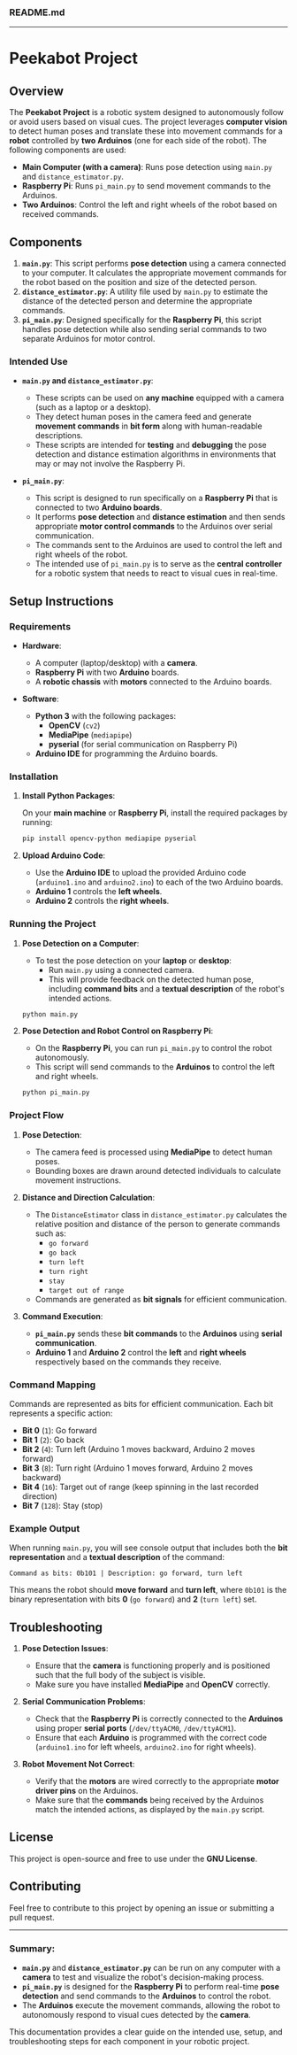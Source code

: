 ### README.md

---

# Peekabot Project

## Overview

The **Peekabot Project** is a robotic system designed to autonomously follow or avoid users based on visual cues. The project leverages **computer vision** to detect human poses and translate these into movement commands for a **robot** controlled by **two Arduinos** (one for each side of the robot). The following components are used:

- **Main Computer (with a camera)**: Runs pose detection using `main.py` and `distance_estimator.py`.
- **Raspberry Pi**: Runs `pi_main.py` to send movement commands to the Arduinos.
- **Two Arduinos**: Control the left and right wheels of the robot based on received commands.

## Components

1. **`main.py`**: This script performs **pose detection** using a camera connected to your computer. It calculates the appropriate movement commands for the robot based on the position and size of the detected person.
2. **`distance_estimator.py`**: A utility file used by `main.py` to estimate the distance of the detected person and determine the appropriate commands.
3. **`pi_main.py`**: Designed specifically for the **Raspberry Pi**, this script handles pose detection while also sending serial commands to two separate Arduinos for motor control.

### Intended Use

- **`main.py` and `distance_estimator.py`**:
  - These scripts can be used on **any machine** equipped with a camera (such as a laptop or a desktop).
  - They detect human poses in the camera feed and generate **movement commands** in **bit form** along with human-readable descriptions.
  - These scripts are intended for **testing** and **debugging** the pose detection and distance estimation algorithms in environments that may or may not involve the Raspberry Pi.

- **`pi_main.py`**:
  - This script is designed to run specifically on a **Raspberry Pi** that is connected to two **Arduino boards**.
  - It performs **pose detection** and **distance estimation** and then sends appropriate **motor control commands** to the Arduinos over serial communication.
  - The commands sent to the Arduinos are used to control the left and right wheels of the robot.
  - The intended use of `pi_main.py` is to serve as the **central controller** for a robotic system that needs to react to visual cues in real-time.

## Setup Instructions

### Requirements

- **Hardware**:
  - A computer (laptop/desktop) with a **camera**.
  - **Raspberry Pi** with two **Arduino** boards.
  - A **robotic chassis** with **motors** connected to the Arduino boards.

- **Software**:
  - **Python 3** with the following packages:
    - **OpenCV** (`cv2`)
    - **MediaPipe** (`mediapipe`)
    - **pyserial** (for serial communication on Raspberry Pi)
  - **Arduino IDE** for programming the Arduino boards.

### Installation

1. **Install Python Packages**:

   On your **main machine** or **Raspberry Pi**, install the required packages by running:

   ```bash
   pip install opencv-python mediapipe pyserial
   ```

2. **Upload Arduino Code**:

   - Use the **Arduino IDE** to upload the provided Arduino code (`arduino1.ino` and `arduino2.ino`) to each of the two Arduino boards.
   - **Arduino 1** controls the **left wheels**.
   - **Arduino 2** controls the **right wheels**.

### Running the Project

1. **Pose Detection on a Computer**:

   - To test the pose detection on your **laptop** or **desktop**:
     - Run `main.py` using a connected camera.
     - This will provide feedback on the detected human pose, including **command bits** and a **textual description** of the robot's intended actions.

   ```bash
   python main.py
   ```

2. **Pose Detection and Robot Control on Raspberry Pi**:

   - On the **Raspberry Pi**, you can run `pi_main.py` to control the robot autonomously.
   - This script will send commands to the **Arduinos** to control the left and right wheels.

   ```bash
   python pi_main.py
   ```

### Project Flow

1. **Pose Detection**:
   - The camera feed is processed using **MediaPipe** to detect human poses.
   - Bounding boxes are drawn around detected individuals to calculate movement instructions.

2. **Distance and Direction Calculation**:
   - The `DistanceEstimator` class in `distance_estimator.py` calculates the relative position and distance of the person to generate commands such as:
     - `go forward`
     - `go back`
     - `turn left`
     - `turn right`
     - `stay`
     - `target out of range`
   - Commands are generated as **bit signals** for efficient communication.

3. **Command Execution**:
   - **`pi_main.py`** sends these **bit commands** to the **Arduinos** using **serial communication**.
   - **Arduino 1** and **Arduino 2** control the **left** and **right wheels** respectively based on the commands they receive.

### Command Mapping

Commands are represented as bits for efficient communication. Each bit represents a specific action:

- **Bit 0** (`1`): Go forward
- **Bit 1** (`2`): Go back
- **Bit 2** (`4`): Turn left (Arduino 1 moves backward, Arduino 2 moves forward)
- **Bit 3** (`8`): Turn right (Arduino 1 moves forward, Arduino 2 moves backward)
- **Bit 4** (`16`): Target out of range (keep spinning in the last recorded direction)
- **Bit 7** (`128`): Stay (stop)

### Example Output

When running `main.py`, you will see console output that includes both the **bit representation** and a **textual description** of the command:

```
Command as bits: 0b101 | Description: go forward, turn left
```

This means the robot should **move forward** and **turn left**, where `0b101` is the binary representation with bits **0** (`go forward`) and **2** (`turn left`) set.

## Troubleshooting

1. **Pose Detection Issues**:
   - Ensure that the **camera** is functioning properly and is positioned such that the full body of the subject is visible.
   - Make sure you have installed **MediaPipe** and **OpenCV** correctly.

2. **Serial Communication Problems**:
   - Check that the **Raspberry Pi** is correctly connected to the **Arduinos** using proper **serial ports** (`/dev/ttyACM0`, `/dev/ttyACM1`).
   - Ensure that each **Arduino** is programmed with the correct code (`arduino1.ino` for left wheels, `arduino2.ino` for right wheels).

3. **Robot Movement Not Correct**:
   - Verify that the **motors** are wired correctly to the appropriate **motor driver pins** on the Arduinos.
   - Make sure that the **commands** being received by the Arduinos match the intended actions, as displayed by the `main.py` script.

## License

This project is open-source and free to use under the **GNU License**.

## Contributing

Feel free to contribute to this project by opening an issue or submitting a pull request.

---

### Summary:

- **`main.py`** and **`distance_estimator.py`** can be run on any computer with a **camera** to test and visualize the robot's decision-making process.
- **`pi_main.py`** is designed for the **Raspberry Pi** to perform real-time **pose detection** and send commands to the **Arduinos** to control the robot.
- The **Arduinos** execute the movement commands, allowing the robot to autonomously respond to visual cues detected by the **camera**.

This documentation provides a clear guide on the intended use, setup, and troubleshooting steps for each component in your robotic project.